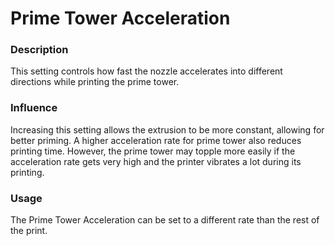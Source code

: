 Prime Tower Acceleration
====
### **Description**
This setting controls how fast the nozzle accelerates into different directions while printing the prime tower. 

### **Influence**
Increasing this setting allows the extrusion to be more constant, allowing for better priming. A higher acceleration rate for prime tower also reduces printing time. However, the prime tower may topple more easily if the acceleration rate gets very high and the printer vibrates a lot during its printing.

### **Usage**
The Prime Tower Acceleration can be set to a different rate than the rest of the print.
<!--if cura_version <= 4.1:The prime tower acceleration has a significant effect if the [square prime tower](../dual/prime_tower_circular.md) is used, because there are actually corners to take. With a round prime tower, the effect of this acceleration setting is negligible since all of the acceleration will be caught by the jerk setting.-->